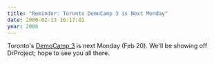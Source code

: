 ```yaml
---
title: "Reminder: Toronto DemoCamp 3 is Next Monday"
date: 2006-02-13 16:17:01
year: 2006
---
```

Toronto's <a href="http://barcamp.pbwiki.com/TorCampDemoCamp3">DemoCamp 3</a> is next Monday (Feb 20).  We'll be showing off DrProject; hope to see you all there.
